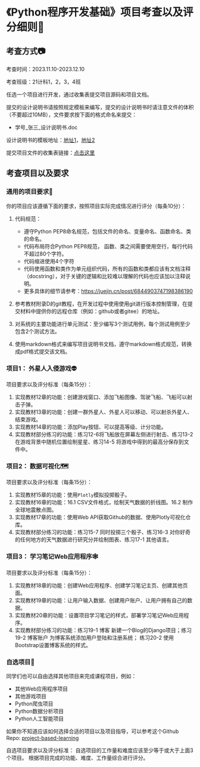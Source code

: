 # 《Python程序开发基础》项目考查以及评分细则🐍

## 考查方式📷

考查时间：2023.11.10-2023.12.10

考查班级：21计科1，2，3，4班

任选一个项目进行开发，通过收集表提交项目源码和项目文档。

提交的设计说明书请按照规定模板来编写，提交的设计说明书时请注意文件的体积（不要超过10MB），文件要求按下面的格式命名来提交：

- 学号_张三_设计说明书.doc

设计说明书的模板地址：[地址1](https://github.com/zhoujing204/python_course/blob/main/Projects/project_report.md)，[地址2](https://gitee.com/zj204/python_course/blob/main/Projects/project_report.md)

提交项目文件的收集表链接：[点击这里](https://docs.qq.com/doc/DWWlFSUdHeER4U1JG)

## 考查项目以及要求

### 通用的项目要求🔑

你的项目应该遵循下面的要求，按照项目实际完成情况进行评分（每条10分）：

1. 代码规范：
    - 遵守Python PEP8命名规范，包括文件的命名、变量命名、函数命名、类的命名。
    - 代码布局符合Python PEP8规范， 函数、类之间需要使用空行，每行代码不超过80个字符。
    - 代码缩进使用4个字符
    - 代码使用函数和类作为单元组织代码，所有的函数和类都应该有文档注释（docstring），对于关键的逻辑和比较难以理解的代码也应该加以注释说明。
    - 更多具体的细节请参考：<https://juejin.cn/post/6844903747198386190>

2. 参考教材附录D的git教程，在开发过程中使用使用git进行版本控制管理，在提交材料中提供你的远程仓库（例如：github或者gitee）的地址。

3. 对系统的主要功能进行单元测试：至少编写3个测试用例，每个测试用例至少包含2个测试方法。

4. 使用markdown格式来编写项目说明书文档，遵守markdown格式规范，转换成pdf格式提交该文档。

### 项目1： 外星人入侵游戏👽

项目要求以及评分标准（每条15分）：

1. 实现教材12章的功能：创建游戏窗口、添加飞船图像、驾驶飞船、飞船可以射击子弹。
2. 实现教材13章的功能：创建一群外星人、外星人可以移动、可以射杀外星人、结束游戏。
3. 实现教材14章的功能：添加Play按钮、可以提高等级、计分功能。
4. 实现教材部分练习的功能：练习12-6将飞船放在屏幕左侧进行射击、练习13-2在游戏背景中随机位置绘制星星、练习14-5 将游戏中得到的最高分保存到文件中。

### 项目2： 数据可视化🗺️

项目要求以及评分标准（每条15分）：

1. 实现教材15章的功能：使用`Plotly`模拟投掷骰子。
2. 实现教材16章的功能：16.1 CSV文件格式，绘制天气数据的折线图。16.2 制作全球地震散点图。
3. 实现教材17章的功能：使用Web API获取Github的数据、使用Plotly可视化仓库。
4. 实现教材部分练习的功能：练习15-7 同时投掷三个骰子、练习16-3 对你好奇的任何地方的天气数据进行研究分并绘制图表、练习17-1 其他语言。

### 项目3： 学习笔记Web应用程序🕸️

项目要求以及评分标准（每条15分）：

1. 实现教材18章的功能：创建Web应用程序、创建学习笔记主页、创建其他页面。
2. 实现教材19章的功能：让用户输入数据、创建用户账户、让用户拥有自己的数据。
3. 实现教材20章的功能：设置项目学习笔记的样式，部署学习笔记Web应用程序。
4. 实现教材部分练习的功能：练习19-1 博客 新建一个Blog的Django项目；练习19-2 博客账户 为博客系统添加用户登陆和注册系统； 练习20-2 使用Bootstrap设置博客系统的样式。

### 自选项目💐

同学们也可以自由选择其他项目来完成课程项目，例如：

- 其他Web应用程序项目
- 其他游戏项目
- Python爬虫项目
- Python数据分析项目
- Python人工智能项目

如果你不知道应该如何选择合适的项目以及项目指导，可以参考这个Github Repo: [project-based-learning](https://github.com/practical-tutorials/project-based-learning)

自选项目要求以及评分标准：
自选项目的工作量和难度应该至少等于或大于上面3个项目。 根据项目完成的功能、难度、工作量综合进行评分。
